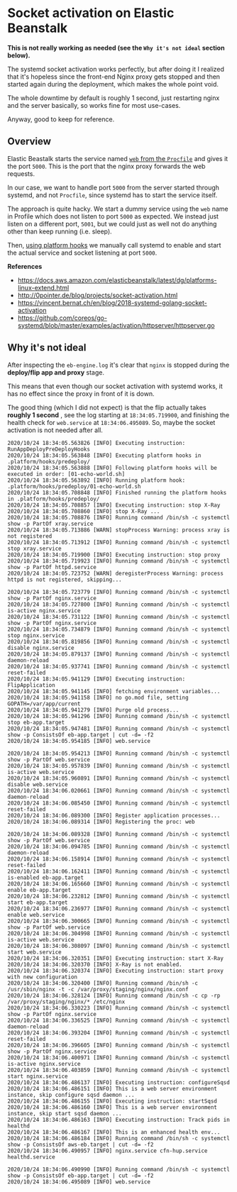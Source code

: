 # Socket activation on Elastic Beanstalk

**This is not really working as needed (see the `Why it's not ideal` section below).**

The systemd socket activation works perfectly, but after doing it I realized that it's hopeless since the front-end Nginx proxy gets stopped and then started again during the deployment, which makes the whole point void.

The whole downtime by default is roughly 1 second, just restarting nginx and the server basically, so works fine for most use-cases.

Anyway, good to keep for reference.

## Overview

Elastic Beastalk starts the service named [`web` from the `Procfile`](https://docs.aws.amazon.com/elasticbeanstalk/latest/dg/go-procfile.html) and gives it the port `5000`. 
This is the port that the nginx proxy forwards the web requests.

In our case, we want to handle port `5000` from the server started through systemd, and not `Procfile`, since systemd has to start the service itself.

The approach is quite hacky. We start a dummy service using the `web` name in Profile which does not listen to port `5000` as expected.
We instead just listen on a different port, `5001`, but we could just as well not do anything other than keep running (i.e. sleep).

Then, [using platform hooks](https://docs.aws.amazon.com/elasticbeanstalk/latest/dg/platforms-linux-extend.html) we manually call systemd to enable and start the actual service and socket listening at port `5000`.

**References**
- https://docs.aws.amazon.com/elasticbeanstalk/latest/dg/platforms-linux-extend.html
- http://0pointer.de/blog/projects/socket-activation.html
- https://vincent.bernat.ch/en/blog/2018-systemd-golang-socket-activation
- https://github.com/coreos/go-systemd/blob/master/examples/activation/httpserver/httpserver.go

## Why it's not ideal

After inspecting the `eb-engine.log` it's clear that `nginx` is stopped during the **deploy/flip app and proxy** stage.

This means that even though our socket activation with systemd works, it has no effect since the proxy in front of it is down.

The good thing (which I did not expect) is that the flip actually takes **roughly 1 second** , see the log starting at `18:34:05.719900`, and finishing the health check for `web.service` at `18:34:06.495089`. So, maybe the socket activation is not needed after all.

```
2020/10/24 18:34:05.563826 [INFO] Executing instruction: RunAppDeployPreDeployHooks
2020/10/24 18:34:05.563848 [INFO] Executing platform hooks in .platform/hooks/predeploy/
2020/10/24 18:34:05.563888 [INFO] Following platform hooks will be executed in order: [01-echo-world.sh]
2020/10/24 18:34:05.563892 [INFO] Running platform hook: .platform/hooks/predeploy/01-echo-world.sh
2020/10/24 18:34:05.708848 [INFO] Finished running the platform hooks in .platform/hooks/predeploy/
2020/10/24 18:34:05.708857 [INFO] Executing instruction: stop X-Ray
2020/10/24 18:34:05.708860 [INFO] stop X-Ray ...
2020/10/24 18:34:05.708876 [INFO] Running command /bin/sh -c systemctl show -p PartOf xray.service
2020/10/24 18:34:05.713886 [WARN] stopProcess Warning: process xray is not registered 
2020/10/24 18:34:05.713912 [INFO] Running command /bin/sh -c systemctl stop xray.service
2020/10/24 18:34:05.719900 [INFO] Executing instruction: stop proxy
2020/10/24 18:34:05.719923 [INFO] Running command /bin/sh -c systemctl show -p PartOf httpd.service
2020/10/24 18:34:05.723752 [WARN] deregisterProcess Warning: process httpd is not registered, skipping...

2020/10/24 18:34:05.723779 [INFO] Running command /bin/sh -c systemctl show -p PartOf nginx.service
2020/10/24 18:34:05.727800 [INFO] Running command /bin/sh -c systemctl is-active nginx.service
2020/10/24 18:34:05.731122 [INFO] Running command /bin/sh -c systemctl show -p PartOf nginx.service
2020/10/24 18:34:05.734879 [INFO] Running command /bin/sh -c systemctl stop nginx.service
2020/10/24 18:34:05.819856 [INFO] Running command /bin/sh -c systemctl disable nginx.service
2020/10/24 18:34:05.879137 [INFO] Running command /bin/sh -c systemctl daemon-reload
2020/10/24 18:34:05.937741 [INFO] Running command /bin/sh -c systemctl reset-failed
2020/10/24 18:34:05.941129 [INFO] Executing instruction: FlipApplication
2020/10/24 18:34:05.941145 [INFO] fetching environment variables...
2020/10/24 18:34:05.941158 [INFO] no go.mod file, setting GOPATH=/var/app/current
2020/10/24 18:34:05.941279 [INFO] Purge old process...
2020/10/24 18:34:05.941296 [INFO] Running command /bin/sh -c systemctl stop eb-app.target
2020/10/24 18:34:05.947481 [INFO] Running command /bin/sh -c systemctl show -p ConsistsOf eb-app.target | cut -d= -f2
2020/10/24 18:34:05.954185 [INFO] web.service

2020/10/24 18:34:05.954213 [INFO] Running command /bin/sh -c systemctl show -p PartOf web.service
2020/10/24 18:34:05.957839 [INFO] Running command /bin/sh -c systemctl is-active web.service
2020/10/24 18:34:05.960891 [INFO] Running command /bin/sh -c systemctl disable web.service
2020/10/24 18:34:06.020661 [INFO] Running command /bin/sh -c systemctl daemon-reload
2020/10/24 18:34:06.085450 [INFO] Running command /bin/sh -c systemctl reset-failed
2020/10/24 18:34:06.089300 [INFO] Register application processes...
2020/10/24 18:34:06.089314 [INFO] Registering the proc: web

2020/10/24 18:34:06.089328 [INFO] Running command /bin/sh -c systemctl show -p PartOf web.service
2020/10/24 18:34:06.094785 [INFO] Running command /bin/sh -c systemctl daemon-reload
2020/10/24 18:34:06.158914 [INFO] Running command /bin/sh -c systemctl reset-failed
2020/10/24 18:34:06.162411 [INFO] Running command /bin/sh -c systemctl is-enabled eb-app.target
2020/10/24 18:34:06.165660 [INFO] Running command /bin/sh -c systemctl enable eb-app.target
2020/10/24 18:34:06.232812 [INFO] Running command /bin/sh -c systemctl start eb-app.target
2020/10/24 18:34:06.236977 [INFO] Running command /bin/sh -c systemctl enable web.service
2020/10/24 18:34:06.300665 [INFO] Running command /bin/sh -c systemctl show -p PartOf web.service
2020/10/24 18:34:06.304998 [INFO] Running command /bin/sh -c systemctl is-active web.service
2020/10/24 18:34:06.308097 [INFO] Running command /bin/sh -c systemctl start web.service
2020/10/24 18:34:06.320351 [INFO] Executing instruction: start X-Ray
2020/10/24 18:34:06.320370 [INFO] X-Ray is not enabled.
2020/10/24 18:34:06.320374 [INFO] Executing instruction: start proxy with new configuration
2020/10/24 18:34:06.320400 [INFO] Running command /bin/sh -c /usr/sbin/nginx -t -c /var/proxy/staging/nginx/nginx.conf
2020/10/24 18:34:06.328124 [INFO] Running command /bin/sh -c cp -rp /var/proxy/staging/nginx/* /etc/nginx
2020/10/24 18:34:06.330223 [INFO] Running command /bin/sh -c systemctl show -p PartOf nginx.service
2020/10/24 18:34:06.336525 [INFO] Running command /bin/sh -c systemctl daemon-reload
2020/10/24 18:34:06.393204 [INFO] Running command /bin/sh -c systemctl reset-failed
2020/10/24 18:34:06.396605 [INFO] Running command /bin/sh -c systemctl show -p PartOf nginx.service
2020/10/24 18:34:06.400971 [INFO] Running command /bin/sh -c systemctl is-active nginx.service
2020/10/24 18:34:06.403859 [INFO] Running command /bin/sh -c systemctl start nginx.service
2020/10/24 18:34:06.486137 [INFO] Executing instruction: configureSqsd
2020/10/24 18:34:06.486151 [INFO] This is a web server environment instance, skip configure sqsd daemon ...
2020/10/24 18:34:06.486155 [INFO] Executing instruction: startSqsd
2020/10/24 18:34:06.486160 [INFO] This is a web server environment instance, skip start sqsd daemon ...
2020/10/24 18:34:06.486163 [INFO] Executing instruction: Track pids in healthd
2020/10/24 18:34:06.486167 [INFO] This is an enhanced health env...
2020/10/24 18:34:06.486184 [INFO] Running command /bin/sh -c systemctl show -p ConsistsOf aws-eb.target | cut -d= -f2
2020/10/24 18:34:06.490957 [INFO] nginx.service cfn-hup.service healthd.service

2020/10/24 18:34:06.490990 [INFO] Running command /bin/sh -c systemctl show -p ConsistsOf eb-app.target | cut -d= -f2
2020/10/24 18:34:06.495089 [INFO] web.service

```
